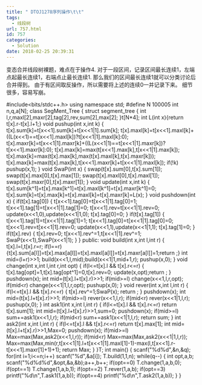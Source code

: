```yaml
---
title: " DTOJ1278序列操作\t\t"
tags:
  - 线段树
url: 757.html
id: 757
categories:
  - Solution
date: 2018-02-25 20:39:31
---
```


变态合并线段树裸题，难点在于操作4\. 对于一段区间，记录区间最长连续1，左端点起最长连续1，右端点止最长连续1. 那么我们的区间最长连续1就可以分类讨论后合并得到。 由于有区间取反操作，所以需要将上述的连续0一并记录下来。 细节很多，容易写崩。

#include<bits/stdc++.h>
using namespace std;
#define N 100005
int n,q,a\[N\];
class SegMent_Tree
{
    struct segment_tree
    {
        int l,r,maxl\[2\],maxr\[2\],tag\[2\],rev,sum\[2\],max\[2\];
    }t\[N*4\];
    int L(int x){return t\[x\].r-t\[x\].l+1;}
    void pushup(int x,int k)
    {
        t\[x\].sum\[k\]=t\[x<<1\].sum\[k\]+t\[x<<1|1\].sum\[k\];
        t\[x\].maxl\[k\]=t\[x<<1\].maxl\[k\]+((L(x<<1)==t\[x<<1\].maxl\[k\])?t\[x<<1|1\].maxl\[k\]:0);
        t\[x\].maxr\[k\]=t\[x<<1|1\].maxr\[k\]+((L(x<<1|1)==t\[x<<1|1\].maxr\[k\])?t\[x<<1\].maxr\[k\]:0);
        t\[x\].max\[k\]=max(t\[x<<1\].max\[k\],t\[x<<1|1\].max\[k\]);
        t\[x\].max\[k\]=max(t\[x\].max\[k\],max(t\[x\].maxl\[k\],t\[x\].maxr\[k\]));
        t\[x\].max\[k\]=max(t\[x\].max\[k\],t\[x<<1\].maxr\[k\]+t\[x<<1|1\].maxl\[k\]);
        if(!k) pushup(x,1); 
    }
    void SwaP(int x)
    {
        swap(t\[x\].sum\[0\],t\[x\].sum\[1\]);
        swap(t\[x\].max\[0\],t\[x\].max\[1\]);
        swap(t\[x\].maxl\[0\],t\[x\].maxl\[1\]);
        swap(t\[x\].maxr\[0\],t\[x\].maxr\[1\]);
    }
    void update(int x,int k)
    {
        t\[x\].sum\[k^1\]=t\[x\].max\[k^1\]=t\[x\].maxl\[k^1\]=t\[x\].maxr\[k^1\]=0;
        t\[x\].sum\[k\]=t\[x\].max\[k\]=t\[x\].maxl\[k\]=t\[x\].maxr\[k\]=L(x);
    }
    void pushdown(int x)
    {
        if(t\[x\].tag\[0\])
        {
            t\[x<<1\].tag\[0\]=t\[x<<1|1\].tag\[0\]=1;
            t\[x<<1\].tag\[1\]=t\[x<<1|1\].tag\[1\]=0;
            t\[x<<1\].rev=t\[x<<1|1\].rev=0;
            update(x<<1,0),update(x<<1|1,0);
            t\[x\].tag\[0\]=0;
        }
        if(t\[x\].tag\[1\])
        {
            t\[x<<1\].tag\[1\]=t\[x<<1|1\].tag\[1\]=1;
            t\[x<<1\].tag\[0\]=t\[x<<1|1\].tag\[0\]=0;
            t\[x<<1\].rev=t\[x<<1|1\].rev=0;
            update(x<<1,1),update(x<<1|1,1);
            t\[x\].tag\[1\]=0;
        }
        if(t\[x\].rev)
        {
            t\[x\].rev=0;
            t\[x<<1\].rev^=1,t\[x<<1|1\].rev^=1;
            SwaP(x<<1),SwaP(x<<1|1);
        }
    }
public:
    void build(int x,int l,int r)
    {
        t\[x\].l=l,t\[x\].r=r;
        if(l==r) {t\[x\].sum\[a\[l\]\]=t\[x\].max\[a\[l\]\]=t\[x\].maxl\[a\[l\]\]=t\[x\].maxr\[a\[l\]\]=1;return ;}
        int mid=(l+r)>>1;
        build(x<<1,l,mid);build(x<<1|1,mid+1,r);
        pushup(x,0);
    }
    void change(int x,int l,int r,int opt)
    {
        if(l<=t\[x\].l && t\[x\].r<=r)
        {
            t\[x\].tag\[opt\]=1,t\[x\].tag\[opt^1\]=0,t\[x\].rev=0;
            update(x,opt);return ;
        }
        pushdown(x);
        int mid=(t\[x\].l+t\[x\].r)>>1;
        if(mid>=l) change(x<<1,l,r,opt);
        if(mid<r) change(x<<1|1,l,r,opt);
        pushup(x,0);
    }
    void rever(int x,int l,int r)
    {
        if(l<=t\[x\].l && t\[x\].r<=r)
        {
            t\[x\].rev^=1;SwaP(x);
            return ;
        }
        pushdown(x);
        int mid=(t\[x\].l+t\[x\].r)>>1;
        if(mid>=l) rever(x<<1,l,r);
        if(mid<r) rever(x<<1|1,l,r);
        pushup(x,0);
    }
    int ask1(int x,int l,int r)
    {
        if(l<=t\[x\].l && t\[x\].r<=r) return t\[x\].sum\[1\];
        int mid=(t\[x\].l+t\[x\].r)>>1,sum=0;
        pushdown(x);
        if(mid>=l) sum+=ask1(x<<1,l,r);
        if(mid<r) sum+=ask1(x<<1|1,l,r);
        return sum;
    }
    int ask2(int x,int l,int r)
    {
        if(l<=t\[x\].l && t\[x\].r<=r) return t\[x\].max\[1\];
        int mid=(t\[x\].l+t\[x\].r)>>1,Max=0;
        pushdown(x);
        if(mid>=l) Max=max(Max,ask2(x<<1,l,r));
        if(mid<r) Max=max(Max,ask2(x<<1|1,l,r));
        Max=max(Max,min(r,t\[x<<1|1\].l+t\[x<<1|1\].maxl\[1\]-1)-max(l,t\[x<<1\].r-t\[x<<1\].maxr\[1\]+1)+1);
        return Max;
    }
}T;
int main()
{
    scanf("%d%d",&n,&q);
    for(int i=1;i<=n;i++) scanf("%d",&a\[i\]);
    T.build(1,1,n);
    while(q--)
    {
        int opt,a,b;
        scanf("%d%d%d",&opt,&a,&b);a++,b++;
        if(opt==0) T.change(1,a,b,0);
        if(opt==1) T.change(1,a,b,1);
        if(opt==2) T.rever(1,a,b);
        if(opt==3) printf("%d\\n",T.ask1(1,a,b));
        if(opt==4) printf("%d\\n",T.ask2(1,a,b));
    }
}